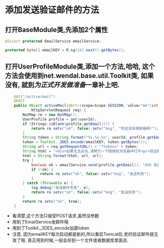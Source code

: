 # 添加发送验证邮件的方法

## 打开BaseModule类,先添加2个属性

```java
@Inject protected EmailService emailService;

protected byte[] emailKEY = R.sg(24).next().getBytes();
```

## 打开UserProfileModule类,添加一个方法,哈哈, 这个方法会使用到net.wendal.base.util.Toolkit类, 如果没有, 就到*为正式开发做准备*一章补上吧.

```java
	@At("/active/mail")
	@POST
	public Object activeMail(@Attr(scope=Scope.SESSION, value="me")int userId,
			HttpServletRequest req) {
		NutMap re = new NutMap();
		UserProfile profile = get(userId);
		if (Strings.isBlank(profile.getEmail())) {
			return re.setv("ok", false).setv("msg", "你还没有填邮箱啊!");
		}
		String token = String.format("%s,%s,%s", userId, profile.getEmail(), System.currentTimeMillis());
		token = Toolkit._3DES_encode(emailKEY, token.getBytes());
		String url = req.getRequestURL() + "?token=" + token;
		String html = "<div>如果无法点击,请拷贝一下链接到浏览器中打开<p/>验证链接 %s</div>";
		html = String.format(html, url, url);
		try {
			boolean ok = emailService.send(profile.getEmail(), "XXX 验证邮件 by Nutzbook", html);
			if (!ok) {
				return re.setv("ok", false).setv("msg", "发送失败");
			}
		} catch (Throwable e) {
			log.debug("发送邮件失败", e);
			return re.setv("ok", false).setv("msg", "发送失败");
		}
		return re.setv("ok", true);
	}
```

* 看清楚,这个方法只接受POST请求,虽然没参数
* 用到了EmailService发邮件哦
* 用到了Toolkit._3DES_encode加密token
* 注意, 因为emailKEY每次启动都是新的,所以重启Tomcat后,老的验证邮件就无效了哦. 真正用到时候,一般会存到一个文件或者数据库里面去.